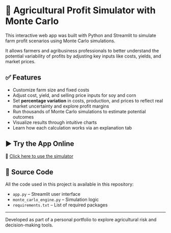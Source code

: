 # 🌾 Agricultural Profit Simulator with Monte Carlo

This interactive web app was built with Python and Streamlit to simulate farm profit scenarios using Monte Carlo simulations.

It allows farmers and agribusiness professionals to better understand the potential variability of profits by adjusting key inputs like costs, yields, and market prices.

## ✅ Features

- Customize farm size and fixed costs
- Adjust cost, yield, and selling price inputs for soy and corn
- Set **percentage variation** in costs, production, and prices to reflect real market uncertainty and explore profit margins
- Run thousands of Monte Carlo simulations to estimate potential outcomes
- Visualize results through intuitive charts
- Learn how each calculation works via an explanation tab

## ▶️ Try the App Online

🔗 [Click here to use the simulator](https://farmmanagementtools-9dvamk3aq5kyr2lxvk7e43.streamlit.app/)

## 📂 Source Code

All the code used in this project is available in this repository:
- `app.py` – Streamlit user interface
- `monte_carlo_engine.py` – Simulation logic
- `requirements.txt` – List of required packages

---

Developed as part of a personal portfolio to explore agricultural risk and decision-making tools.
